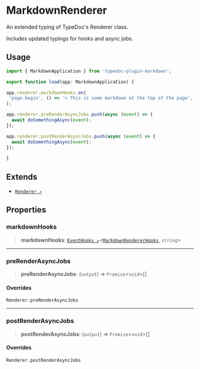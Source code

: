 # MarkdownRenderer

An extended typing of TypeDoc's Renderer class.

Includes updated typings for hooks and async jobs.

## Usage

```ts
import { MarkdownApplication } from 'typedoc-plugin-markdown';

export function load(app: MarkdownApplication) {

app.renderer.markdownHooks.on(
 'page.begin', () => '> This is some markdown at the top of the page',
);

app.renderer.preRenderAsyncJobs.push(async (event) => {
  await doSomethingAsync(event);
});

app.renderer.postRenderAsyncJobs.push(async (event) => {
  await doSomethingAsync(event);
});

}
```

## Extends

- [`Renderer ↗️`]( https://typedoc.org/api/classes/Renderer.html )

## Properties

### markdownHooks

> **markdownHooks**: [`EventHooks ↗️`]( https://typedoc.org/api/classes/EventHooks.html )\<[`MarkdownRendererHooks`](/api-docs/Interface.MarkdownRendererHooks.md), `string`\>

***

### preRenderAsyncJobs

> **preRenderAsyncJobs**: (`output`) => `Promise`\<`void`\>[]

#### Overrides

`Renderer.preRenderAsyncJobs`

***

### postRenderAsyncJobs

> **postRenderAsyncJobs**: (`output`) => `Promise`\<`void`\>[]

#### Overrides

`Renderer.postRenderAsyncJobs`
